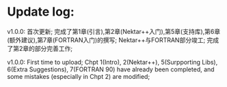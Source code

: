 # Update log:


v1.0.0: 首次更新; 完成了第1章(引言),第2章(Nektar++入门),第5章(支持库),第6章(额外建议),第7章(FORTRAN入门)的撰写; Nektar++与FORTRAN部分竣工; 完成了第2章的部分完善工作;

v1.0.0: First time to upload; Chpt 1(Intro), 2(Nektar++), 5(Surpporting Libs), 6(Extra Suggestions), 7(FORTRAN 90) have already been completed, and some mistakes (especially in Chpt 2) are modified;
